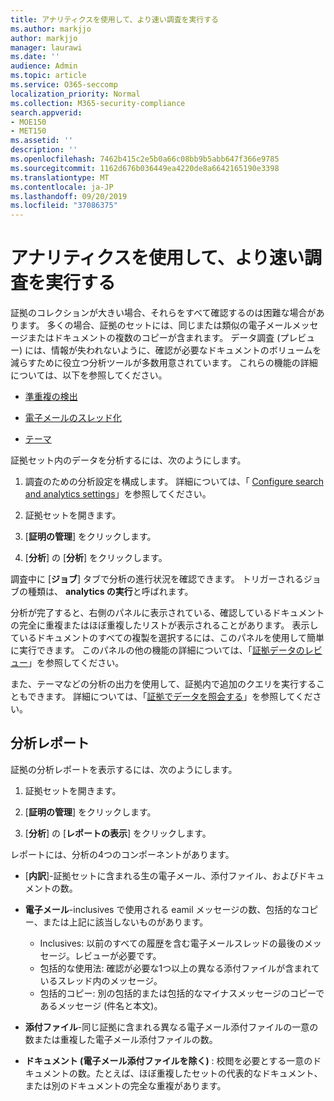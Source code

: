 ```yaml
---
title: アナリティクスを使用して、より速い調査を実行する
ms.author: markjjo
author: markjjo
manager: laurawi
ms.date: ''
audience: Admin
ms.topic: article
ms.service: O365-seccomp
localization_priority: Normal
ms.collection: M365-security-compliance
search.appverid:
- MOE150
- MET150
ms.assetid: ''
description: ''
ms.openlocfilehash: 7462b415c2e5b0a66c08bb9b5abb647f366e9785
ms.sourcegitcommit: 1162d676b036449ea4220de8a6642165190e3398
ms.translationtype: MT
ms.contentlocale: ja-JP
ms.lasthandoff: 09/20/2019
ms.locfileid: "37086375"
---
```

# <a name="run-analytics-to-investigate-faster"></a>アナリティクスを使用して、より速い調査を実行する

証拠のコレクションが大きい場合、それらをすべて確認するのは困難な場合があります。 多くの場合、証拠のセットには、同じまたは類似の電子メールメッセージまたはドキュメントの複数のコピーが含まれます。 データ調査 (プレビュー) には、情報が失われないように、確認が必要なドキュメントのボリュームを減らすために役立つ分析ツールが多数用意されています。 これらの機能の詳細については、以下を参照してください。

- [準重複の検出](near-duplicates.md)

- [電子メールのスレッド化](email-threading.md)

- [テーマ](themes.md)

証拠セット内のデータを分析するには、次のようにします。

1. 調査のための分析設定を構成します。 詳細については、「 [Configure search and analytics settings](configure-search-analytics-settings.md)」を参照してください。

2. 証拠セットを開きます。

3. [**証明の管理**] をクリックします。

4. [**分析**] の [**分析**] をクリックします。

調査中に [**ジョブ**] タブで分析の進行状況を確認できます。 トリガーされるジョブの種類は、 **analytics の実行**と呼ばれます。

 分析が完了すると、右側のパネルに表示されている、確認しているドキュメントの完全に重複またはほぼ重複したリストが表示されることがあります。 表示しているドキュメントのすべての複製を選択するには、このパネルを使用して簡単に実行できます。 このパネルの他の機能の詳細については、「[証拠データのレビュー](review-data-in-evidence.md)」を参照してください。 

また、テーマなどの分析の出力を使用して、証拠内で追加のクエリを実行することもできます。 詳細については、「[証拠でデータを照会する](evidence-query.md)」を参照してください。

## <a name="analytics-report"></a>分析レポート

証拠の分析レポートを表示するには、次のようにします。

1. 証拠セットを開きます。

2. [**証明の管理**] をクリックします。

3. [**分析**] の [**レポートの表示**] をクリックします。

レポートには、分析の4つのコンポーネントがあります。

- [**内訳**]-証拠セットに含まれる生の電子メール、添付ファイル、およびドキュメントの数。

- **電子メール**-inclusives で使用される eamil メッセージの数、包括的なコピー、または上記に該当しないものがあります。
   - Inclusives: 以前のすべての履歴を含む電子メールスレッドの最後のメッセージ。レビューが必要です。
   - 包括的な使用法: 確認が必要な1つ以上の異なる添付ファイルが含まれているスレッド内のメッセージ。
   - 包括的コピー: 別の包括的または包括的なマイナスメッセージのコピーであるメッセージ (件名と本文)。

- **添付ファイル**-同じ証拠に含まれる異なる電子メール添付ファイルの一意の数または重複した電子メール添付ファイルの数。

- **ドキュメント (電子メール添付ファイルを除く)** : 校閲を必要とする一意のドキュメントの数。たとえば、ほぼ重複したセットの代表的なドキュメント、または別のドキュメントの完全な重複があります。